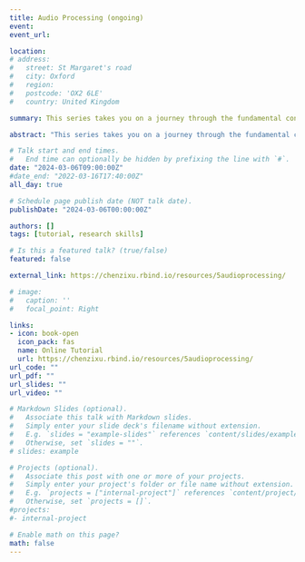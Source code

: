 ```yaml
---
title: Audio Processing (ongoing)
event: 
event_url: 

location: 
# address:
#   street: St Margaret's road
#   city: Oxford
#   region: 
#   postcode: 'OX2 6LE'
#   country: United Kingdom

summary: This series takes you on a journey through the fundamental concepts and practical aspects of audio processing.<br><i class="fas fa-star"></i>&nbsp;<i class="far fa-star"></i> 1 Chapter<br><br><i class="fas fa-terminal"></i> Unix Shell&nbsp; <i class="fab fa-python"></i> Python&nbsp; <i class="fas fa-database"></i> Corpus<br> <br><a href="https://chenzixu.rbind.io/resources/5audioprocessing/augmentation1/"><i class="fas fa-star"></i>&nbsp;Audio data augmentation (in progress)</a>

abstract: "This series takes you on a journey through the fundamental concepts and practical aspects of audio processing."

# Talk start and end times.
#   End time can optionally be hidden by prefixing the line with `#`.
date: "2024-03-06T09:00:00Z"
#date_end: "2022-03-16T17:40:00Z"
all_day: true

# Schedule page publish date (NOT talk date).
publishDate: "2024-03-06T00:00:00Z"

authors: []
tags: [tutorial, research skills]

# Is this a featured talk? (true/false)
featured: false

external_link: https://chenzixu.rbind.io/resources/5audioprocessing/

# image:
#   caption: ''
#   focal_point: Right

links:
- icon: book-open
  icon_pack: fas
  name: Online Tutorial
  url: https://chenzixu.rbind.io/resources/5audioprocessing/
url_code: ""
url_pdf: ""
url_slides: ""
url_video: ""

# Markdown Slides (optional).
#   Associate this talk with Markdown slides.
#   Simply enter your slide deck's filename without extension.
#   E.g. `slides = "example-slides"` references `content/slides/example-slides.md`.
#   Otherwise, set `slides = ""`.
# slides: example

# Projects (optional).
#   Associate this post with one or more of your projects.
#   Simply enter your project's folder or file name without extension.
#   E.g. `projects = ["internal-project"]` references `content/project/deep-learning/index.md`.
#   Otherwise, set `projects = []`.
#projects:
#- internal-project

# Enable math on this page?
math: false
---
```


